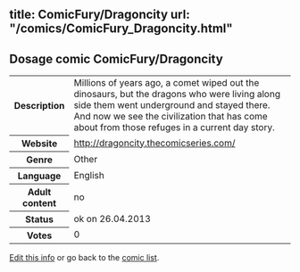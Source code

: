 title: ComicFury/Dragoncity
url: "/comics/ComicFury_Dragoncity.html"
---
Dosage comic ComicFury/Dragoncity
-----------------------------------------

<p id="msg"></p>
<script type="text/javascript">
if (window.location.search === '?edit_info_mail=sent_ok') {
  var elem = document.getElementById("msg");
  elem.innerHTML = 'Edited information sucessfully sent.';
  elem.className = 'ok';
}
</script>
<table class="comicinfo">
<tr>
<th>Description</th><td>Millions of years ago, a comet wiped out the dinosaurs, but the dragons who were living along side them went underground and stayed there. And now we see the civilization that has come about from those refuges in a current day story.</td>
</tr>
<tr>
<th>Website</th><td><a href="http://dragoncity.thecomicseries.com/">http://dragoncity.thecomicseries.com/</a></td>
</tr>
<tr>
<th>Genre</th><td>Other</td>
</tr>
<tr>
<th>Language</th><td>English</td>
</tr>
<tr>
<th>Adult content</th><td>no</td>
</tr>
<tr>
<th>Status</th><td>ok on 26.04.2013</td>
</tr>
<tr>
<th>Votes</th><td>0</td>
</tr>
</table>

[Edit this info](ComicFury_Dragoncity_edit.html) or go back to the [comic list](../comic-index.html).
